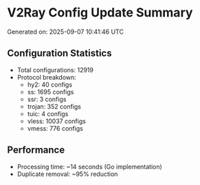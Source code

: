 # V2Ray Config Update Summary
Generated on: 2025-09-07 10:41:46 UTC

## Configuration Statistics
- Total configurations: 12919
- Protocol breakdown:
  - hy2: 40 configs
  - ss: 1695 configs
  - ssr: 3 configs
  - trojan: 352 configs
  - tuic: 4 configs
  - vless: 10037 configs
  - vmess: 776 configs

## Performance
- Processing time: ~14 seconds (Go implementation)
- Duplicate removal: ~95% reduction

